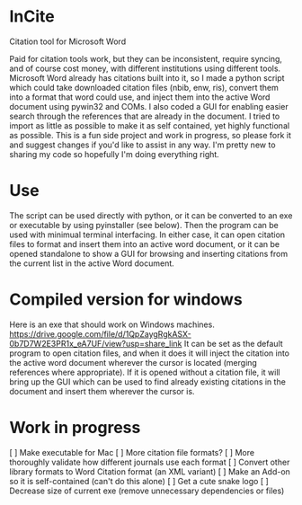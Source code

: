 # InCite
Citation tool for Microsoft Word

Paid for citation tools work, but they can be inconsistent, require syncing, and of course cost money, with different institutions using different tools. Microsoft Word already has citations built into it, so I made a python script which could take downloaded citation files (nbib, enw, ris), convert them into a format that word could use, and inject them into the active Word document using pywin32 and COMs. I also coded a GUI for enabling easier search through the references that are already in the document. I tried to import as little as possible to make it as self contained, yet highly functional as possible. This is a fun side project and work in progress, so please fork it and suggest changes if you'd like to assist in any way. I'm pretty new to sharing my code so hopefully I'm doing everything right.

# Use
The script can be used directly with python, or it can be converted to an exe or executable by using pyinstaller (see below). Then the program can be used with minimual terminal interfacing. In either case, it can open citation files to format and insert them into an active word document, or it can be opened standalone to show a GUI for browsing and inserting citations from the current list in the active Word document.

# Compiled version for windows
Here is an exe that should work on Windows machines.
https://drive.google.com/file/d/1QpZaygRgkASX-0b7D7W2E3PR1x_eA7UF/view?usp=share_link
It can be set as the default program to open citation files, and when it does it will inject the citation into the active word document wherever the cursor is located (merging references where appropriate). If it is opened without a citation file, it will bring up the GUI which can be used to find already existing citations in the document and insert them wherever the cursor is.

# Work in progress
[ ] Make executable for Mac
[ ] More citation file formats?
[ ] More thoroughly validate how different journals use each format
[ ] Convert other library formats to Word Citation format (an XML variant)
[ ] Make an Add-on so it is self-contained (can't do this alone)
[ ] Get a cute snake logo
[ ] Decrease size of current exe (remove unnecessary dependencies or files)
